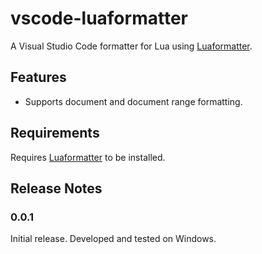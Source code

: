 # vscode-luaformatter

A Visual Studio Code formatter for Lua using [Luaformatter](https://github.com/LuaDevelopmentTools/luaformatter).

## Features

-   Supports document and document range formatting.

## Requirements

Requires [Luaformatter](https://github.com/LuaDevelopmentTools/luaformatter) to be installed.

## Release Notes

### 0.0.1

Initial release. Developed and tested on Windows.
